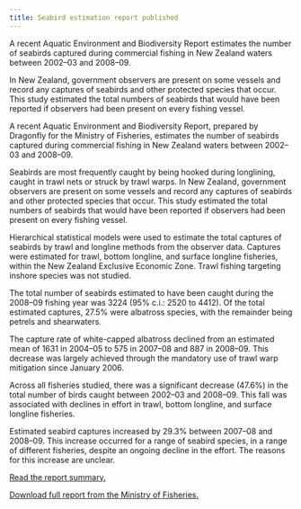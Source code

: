 ```yaml
---
title: Seabird estimation report published
---
```


A recent Aquatic Environment and Biodiversity Report estimates the
number of seabirds captured during commercial fishing in New Zealand
waters between 2002–03 and 2008–09. 

In New Zealand, government
observers are present on some vessels and record any captures of
seabirds and other protected species that occur. This study estimated
the total numbers of seabirds that would have been reported if
observers had been present on every fishing vessel.

<!--more-->

A recent Aquatic Environment and Biodiversity Report, prepared by
Dragonfly for the Ministry of Fisheries, estimates the number
of seabirds captured during commercial fishing in New Zealand waters
between 2002–03 and 2008–09.

Seabirds are most frequently caught by being hooked during longlining,
caught in trawl nets or struck by trawl warps. In New Zealand,
government observers are present on some vessels and record any
captures of seabirds and other protected species that occur. This
study estimated the total numbers of seabirds that would have been
reported if observers had been present on every fishing vessel.

Hierarchical statistical models were used to estimate the total
captures of seabirds by trawl and longline methods from the observer
data. Captures were estimated for trawl, bottom longline, and surface
longline fisheries, within the New Zealand Exclusive Economic Zone.
Trawl fishing targeting inshore species was not studied.

The total number of seabirds estimated to have been caught during the
2008–09 fishing year was 3224 (95% c.i.: 2520 to 4412). Of the total
estimated captures, 27.5% were albatross species, with the remainder
being petrels and shearwaters.

The capture rate of white-capped albatross declined from an estimated
mean of 1631 in 2004–05 to 575 in 2007–08 and 887 in 2008–09. This
decrease was largely achieved through the mandatory use of trawl warp
mitigation since January 2006.

Across all fisheries studied, there was a significant decrease (47.6%)
in the total number of birds caught between 2002–03 and 2008–09. This
fall was associated with declines in effort in trawl, bottom longline,
and surface longline fisheries.

Estimated seabird captures increased by 29.3% between 2007–08 and
2008–09. This increase occurred for a range of seabird species, in a
range of different fisheries, despite an ongoing decline in the
effort. The reasons for this increase are unclear.

[Read the report summary.](references/abraham_seabirds_02-09.html)

[Download full report from the Ministry of
Fisheries.](http://fs.fish.govt.nz/Page.aspx?pk=113&dk=22872)

